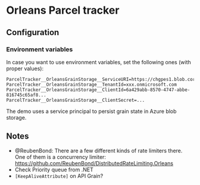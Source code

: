 # Orleans Parcel tracker

## Configuration

### Environment variables

In case you want to use environment variables, set the following ones (with proper values):

```
ParcelTracker__OrleansGrainStorage__ServiceURI=https://chgpes1.blob.core.windows.net/
ParcelTracker__OrleansGrainStorage__TenantId=xxx.onmicrosoft.com
ParcelTracker__OrleansGrainStorage__ClientId=6a429abb-8570-4747-abbe-816745c65af8...
ParcelTracker__OrleansGrainStorage__ClientSecret=...
```

The demo uses a service principal to persist grain state in Azure blob storage.


## Notes

- @ReubenBond: There are a few different kinds of rate limiters there. One of them is a concurrency limiter: https://github.com/ReubenBond/DistributedRateLimiting.Orleans
- Check Priority queue from .NET
- `[KeepAliveAttribute]` on API Grain?
